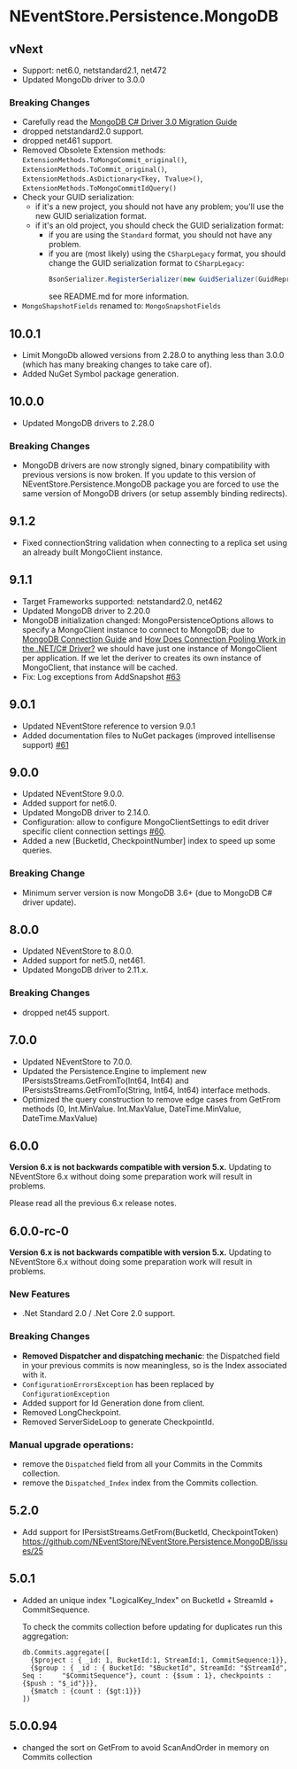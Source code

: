# NEventStore.Persistence.MongoDB

## vNext

- Support: net6.0, netstandard2.1, net472
- Updated MongoDb driver to 3.0.0

### Breaking Changes

- Carefully read the [MongoDB C# Driver 3.0 Migration Guide](https://www.mongodb.com/docs/drivers/csharp/v3.0/upgrade/v3/)
- dropped netstandard2.0 support.
- dropped net461 support.
- Removed Obsolete Extension methods: `ExtensionMethods.ToMongoCommit_original()`, `ExtensionMethods.ToCommit_original()`, `ExtensionMethods.AsDictionary<Tkey, Tvalue>()`, `ExtensionMethods.ToMongoCommitIdQuery()`
- Check your GUID serialization:
  - if it's a new project, you should not have any problem; you'll use the new GUID serialization format.
  - if it's an old project, you should check the GUID serialization format:
    - if you are using the `Standard` format, you should not have any problem.
    - if you are (most likely) using the `CSharpLegacy` format, you should change the GUID serialization format to `CSharpLegacy`:
      ```csharp
      BsonSerializer.RegisterSerializer(new GuidSerializer(GuidRepresentation.CSharpLegacy));
      ```
      see README.md for more information.
- `MongoShapshotFields` renamed to: `MongoSnapshotFields`

## 10.0.1

- Limit MongoDb allowed versions from 2.28.0 to anything less than 3.0.0 (which has many breaking changes to take care of).
- Added NuGet Symbol package generation.

## 10.0.0

- Updated MongoDB drivers to 2.28.0

### Breaking Changes

- MongoDB drivers are now strongly signed, binary compatibility with previous versions is now broken. If you update to this version of NEventStore.Persistence.MongoDB package
  you are forced to use the same version of MongoDB drivers (or setup assembly binding redirects).

## 9.1.2

- Fixed connectionString validation when connecting to a replica set using an already built MongoClient instance.

## 9.1.1

- Target Frameworks supported: netstandard2.0, net462
- Updated MongoDB driver to 2.20.0
- MongoDB initialization changed: MongoPersistenceOptions allows to specify a MongoClient instance to connect to MongoDB;
  due to [MongoDB Connection Guide](https://www.mongodb.com/docs/drivers/csharp/current/fundamentals/connection/connect/#connection-guide)
  and [How Does Connection Pooling Work in the .NET/C# Driver?](https://www.mongodb.com/docs/drivers/csharp/current/faq/#how-does-connection-pooling-work-in-the-.net-c--driver-)
  we should have just one instance of MongoClient per application.
  If we let the deriver to creates its own instance of MongoClient, that instance will be cached.
- Fix: Log exceptions from AddSnapshot [#63](https://github.com/NEventStore/NEventStore.Persistence.MongoDB/issues/63)

## 9.0.1

- Updated NEventStore reference to version 9.0.1
- Added documentation files to NuGet packages (improved intellisense support) [#61](https://github.com/NEventStore/NEventStore.Persistence.MongoDB/issues/61)

## 9.0.0

- Updated NEventStore 9.0.0.
- Added support for net6.0.
- Updated MongoDB driver to 2.14.0.
- Configuration: allow to configure MongoClientSettings to edit driver specific client connection settings [#60](https://github.com/NEventStore/NEventStore.Persistence.MongoDB/issues/60).
- Added a new [BucketId, CheckpointNumber] index to speed up some queries.

### Breaking Change

- Minimum server version is now MongoDB 3.6+ (due to MongoDB C# driver update).

## 8.0.0

- Updated NEventStore to 8.0.0.
- Added support for net5.0, net461.
- Updated MongoDB driver to 2.11.x.

### Breaking Changes

- dropped net45 support.

## 7.0.0

- Updated NEventStore to 7.0.0.
- Updated the Persistence.Engine to implement new IPersistsStreams.GetFromTo(Int64, Int64) and IPersistsStreams.GetFromTo(String, Int64, Int64) interface methods.
- Optimized the query construction to remove edge cases from GetFrom methods (0, Int.MinValue. Int.MaxValue, DateTime.MinValue, DateTime.MaxValue)

## 6.0.0

__Version 6.x is not backwards compatible with version 5.x.__ Updating to NEventStore 6.x without doing some preparation work will result in problems.

Please read all the previous 6.x release notes.

## 6.0.0-rc-0

__Version 6.x is not backwards compatible with version 5.x.__ Updating to NEventStore 6.x without doing some preparation work will result in problems.

### New Features

- .Net Standard 2.0 / .Net Core 2.0 support.

### Breaking Changes

- **Removed Dispatcher and dispatching mechanic**: the Dispatched field in your previous commits is now meaningless, so is the Index associated with it.
- `ConfigurationErrorsException` has been replaced by `ConfigurationException`
- Added support for Id Generation done from client.
- Removed LongCheckpoint.
- Removed ServerSideLoop to generate CheckpointId.

### Manual upgrade operations:

- remove the `Dispatched` field from all your Commits in the Commits collection.
- remove the `Dispatched_Index` index from the Commits collection.

## 5.2.0

- Add support for IPersistStreams.GetFrom(BucketId, CheckpointToken) 
https://github.com/NEventStore/NEventStore.Persistence.MongoDB/issues/25


## 5.0.1

- Added an unique index "LogicalKey_Index" on BucketId + StreamId + CommitSequence.

  To check the commits collection before updating for duplicates run this aggregation:

      db.Commits.aggregate([
        {$project : { _id: 1, BucketId:1, StreamId:1, CommitSequence:1}},
        {$group : { _id : { BucketId: "$BucketId", StreamId: "$StreamId", Seq :     "$CommitSequence"}, count : {$sum : 1}, checkpoints : {$push : "$_id"}}},
        {$match : {count : {$gt:1}}}
      ])

## 5.0.0.94

- changed the sort on GetFrom to avoid ScanAndOrder in memory on Commits collection
